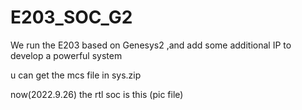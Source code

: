 # E203_SOC_G2
We run the E203 based on Genesys2 ,and add some additional IP to develop a powerful system 

u can get the mcs file in sys.zip

now(2022.9.26) the rtl soc is this (pic file) 


